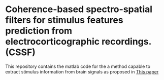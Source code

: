 # Coherence-based spectro-spatial filters for stimulus features prediction from electrocorticographic recordings. (CSSF)


This repository contains the matlab code for the a method capable to extract stimulus information from brain signals as proposed in [This paper](https://www.biorxiv.org/content/early/2018/11/28/481572) 
